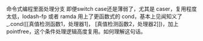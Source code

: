 命令式编程里面处理分支 即便switch case还是薄弱了，尤其是 caser，复用程度太低，lodash-fp 或者 ramda 用上了更函数式的 cond，基本上见闻知义了 _.cond([[真值检测函数1，处理器1]， [真值检测函数2，处理器2]])，加上 pointfree，这个条件处理逻辑高度复用。如何理解这句话。


